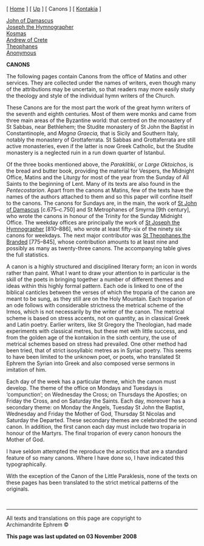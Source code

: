 \[ [Home](index.md) \] \[ [Up](songsof.md) \] \[ Canons \]
\[ [Kontakia](kontakia.md) \]

[John of Damascus](john-dam.md)  
[Joseph the Hymnographer](jo-hym.md)  
[Kosmas](kosmas.md)  
[Andrew of Crete](and-crete.md)  
[Theophanes](theophan.md)  
[Anonymous](anonymou.md)

**CANONS**

The following pages contain Canons from the office of Matins and other
services. They are collected under the names of writers, even though
many of the attributions may be uncertain, so that readers may more
easily study the theology and style of the individual hymn writers of
the Church.

These Canons are for the most part the work of the great hymn writers of
the seventh and eighth centuries. Most of them were monks and came from
three main areas of the Byzantine world: that centred on the monastery
of St Sabbas, near Bethlehem; the Studite monastery of St John the
Baptist in Constantinople, and *Magna Graecia,* that is Sicily and
Southern Italy, notably the monastery of Grottaferrata. St Sabbas and
Grottaferrata are still active monasteries, even if the latter is now
Greek Catholic, but the Studite monastery is a neglected ruin in a run
down quarter of Istanbul.

Of the three books mentioned above, the *Paraklitiki*, or *Large
Oktoichos*, is the bread and butter book, providing the material for
Vespers, the Midnight Office, Matins and the Liturgy for most of the
year from the Sunday of All Saints to the beginning of Lent. Many of its
texts are also found in the *Pentecostarion*. Apart from the canons at
Matins, few of the texts have the names of the authors attached to them
and so this paper will confine itself to the canons. The canons for
Sundays are, in the main, the work of [St John of Damascus](john-dam.md)
\[c.675–c.750\] and St Metrophanes of Smyrna \[9th century\], who wrote
the canons in honour of the Trinity for the Sunday Midnight Office. The
weekday offices are principally the work of [St Joseph the
Hymnographer](jo-hym.md) \[810–886\], who wrote at least fifty-six of
the ninety six canons for weekdays. The next major contributor was [St
Theophanes the Branded](theophan.md) \[775–845\], whose contribution
amounts to at least nine and possibly as many as twenty-three canons.
The accompanying table gives the full statistics.

A canon is a highly structured and disciplined literary form; an icon in
words rather than paint. What I want to draw your attention to in
particular is the skill of the poets in bringing together a number of
different themes and ideas within this highly formal pattern. Each ode
is linked to one of the biblical canticles between the verses of which
the troparia of the canon are meant to be sung, as they still are on the
Holy Mountain. Each troparion of an ode follows with considerable
strictness the metrical scheme of the Irmos, which is not necessarily by
the writer of the canon. The metrical scheme is based on stress accents,
not on quantity, as in classical Greek and Latin poetry. Earlier
writers, like St Gregory the Theologian, had made experiments with
classical metres, but these met with little success, and from the golden
age of the kontakion in the sixth century, the use of metrical schemes
based on stress had prevailed. One other method had been tried, that of
strict isosyllabic metres as in Syriac poetry. This seems to have been
limited to the unknown poet, or poets, who translated St Ephrem the
Syrian into Greek and also composed verse sermons in imitation of him.

Each day of the week has a particular theme, which the canon must
develop. The theme of the office on Mondays and Tuesdays is
‘compunction’; on Wednesday the Cross; on Thursdays the Apostles; on
Friday the Cross, and on Saturday the Saints. Each day, moreover has a
secondary theme: on Monday the Angels, Tuesday St John the Baptist,
Wednesday and Friday the Mother of God, Thursday St Nicolas and Saturday
the Departed. These secondary themes are celebrated the second canon. In
addition, the first canon each day must include two troparia in honour
of the Martyrs. The final troparion of every canon honours the Mother of
God.

I have seldom attempted the reproduce the acrostics that are a standard
feature of so many canons. Where I have done so, I have indicated this
typographically.

With the exception of the Canon of the Little Paraklesis, none of the
texts on these pages has been translated to the strict metrical patterns
of the originals.

 

-----

All texts and translations on this page are copyright to  
Archimandrite Ephrem ©

**This page was last updated on 03 November 2008**

